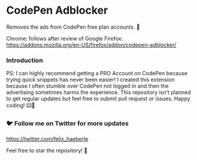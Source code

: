 # CodePen Adblocker
	
Removes the ads from CodePen free plan accounts. 🚀

Chrome: follows after review of Google
Firefox: https://addons.mozilla.org/en-US/firefox/addon/codepen-adblocker/

### Introduction
PS: I can highly recommend getting a PRO Account on CodePen because trying quick snippets has never been easier! I created this extension because I often stumble over CodePen not logged in and then the advertising sometimes harms the experience. This repository isn't planned to get regular updates but feel free to submit pull request or issues. Happy coding! ⌨️🎉

### 🐦 Follow me on Twitter for more updates
https://twitter.com/felix_haeberle

Feel free to star the repository! 🌟
